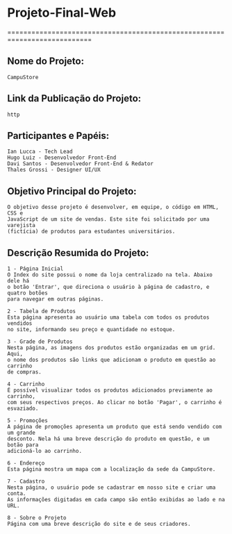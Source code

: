 # Projeto-Final-Web
===========================================================================

## Nome do Projeto:
    CampuStore

## Link da Publicação do Projeto:
    http


## Participantes e Papéis:
    Ian Lucca - Tech Lead
    Hugo Luiz - Desenvolvedor Front-End
    Davi Santos - Desenvolvedor Front-End & Redator
    Thales Grossi - Designer UI/UX

## Objetivo Principal do Projeto:
    O objetivo desse projeto é desenvolver, em equipe, o código em HTML, CSS e
    JavaScript de um site de vendas. Este site foi solicitado por uma varejista
    (fictícia) de produtos para estudantes universitários.

## Descrição Resumida do Projeto:
    1 - Página Inicial
    O Index do site possui o nome da loja centralizado na tela. Abaixo dele há
    o botão 'Entrar', que direciona o usuário à página de cadastro, e quatro botões
    para navegar em outras páginas.

    2 - Tabela de Produtos
    Esta página apresenta ao usuário uma tabela com todos os produtos vendidos
    no site, informando seu preço e quantidade no estoque.

    3 - Grade de Produtos
    Nesta página, as imagens dos produtos estão organizadas em um grid. Aqui,
    o nome dos produtos são links que adicionam o produto em questão ao carrinho
    de compras.

    4 - Carrinho
    É possível visualizar todos os produtos adicionados previamente ao carrinho,
    com seus respectivos preços. Ao clicar no botão 'Pagar', o carrinho é esvaziado.

    5 - Promoções
    A página de promoções apresenta um produto que está sendo vendido com um grande
    desconto. Nela há uma breve descrição do produto em questão, e um botão para
    adicioná-lo ao carrinho.

    6 - Endereço
    Esta página mostra um mapa com a localização da sede da CampuStore.

    7 - Cadastro
    Nesta página, o usuário pode se cadastrar em nosso site e criar uma conta.
    As informações digitadas em cada campo são então exibidas ao lado e na URL.

    8 - Sobre o Projeto
    Página com uma breve descrição do site e de seus criadores.
    	

